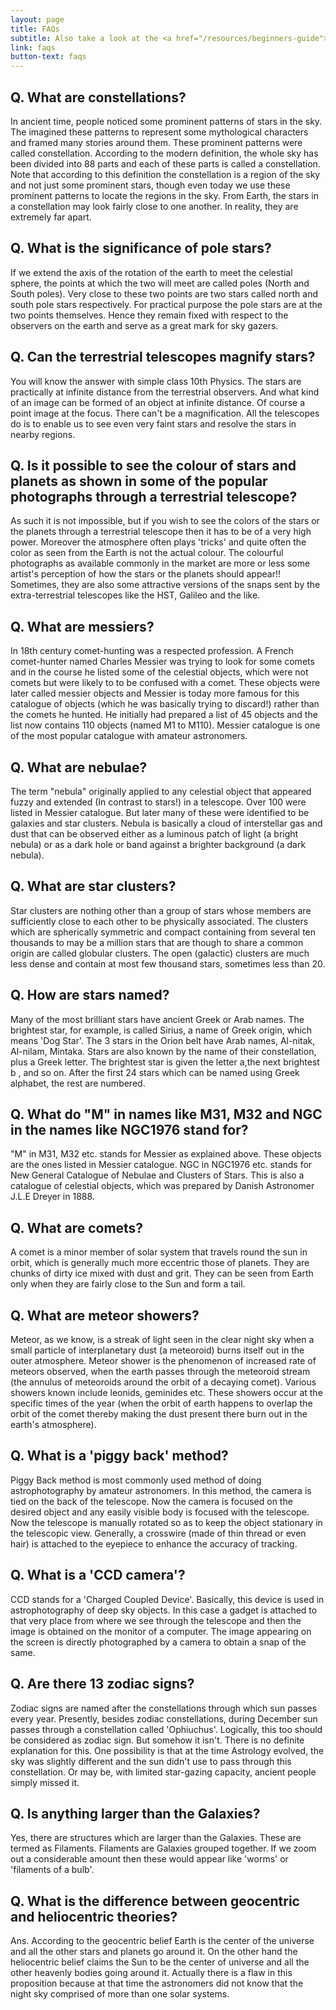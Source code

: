 ```yaml
---
layout: page
title: FAQs
subtitle: Also take a look at the <a href="/resources/beginners-guide">Beginner's Guide</a>.
link: faqs
button-text: faqs
---
```


## Q. What are constellations?

In ancient time, people noticed some prominent patterns of stars in the sky. The imagined these patterns to represent some mythological characters and framed many stories around them. These prominent patterns were called constellation. According to the modern definition, the whole sky has been divided into 88 parts and each of these parts is called a constellation. Note that according to this definition the constellation is a region of the sky and not just some prominent stars, though even today we use these prominent patterns to locate the regions in the sky. From Earth, the stars in a constellation may look fairly close to one another. In reality, they are extremely far apart.

## Q. What is the significance of pole stars?

If we extend the axis of the rotation of the earth to meet the celestial sphere, the points at which the two will meet are called poles (North and South poles). Very close to these two points are two stars called north and south pole stars respectively. For practical purpose the pole stars are at the two points themselves. Hence they remain fixed with respect to the observers on the earth and serve as a great mark for sky gazers.

## Q. Can the terrestrial telescopes magnify stars?

You will know the answer with simple class 10th Physics. The stars are practically at infinite distance from the terrestrial observers. And what kind of an image can be formed of an object at infinite distance. Of course a point image at the focus. There can't be a magnification. All the telescopes do is to enable us to see even very faint stars and resolve the stars in nearby regions.

## Q. Is it possible to see the colour of stars and planets as shown in some of the popular photographs through a terrestrial telescope?

As such it is not impossible, but if you wish to see the colors of the stars or the planets through a terrestrial telescope then it has to be of a very high power. Moreover the atmosphere often plays 'tricks' and quite often the color as seen from the Earth is not the actual colour. The colourful photographs as available commonly in the market are more or less some artist's perception of how the stars or the planets should appear!! Sometimes, they are also some attractive versions of the snaps sent by the extra-terrestrial telescopes like the HST, Galileo and the like.

## Q. What are messiers?

In 18th century comet-hunting was a respected profession. A French comet-hunter named Charles Messier was trying to look for some comets and in the course he listed some of the celestial objects, which were not comets but were likely to to be confused with a comet. These objects were later called messier objects and Messier is today more famous for this catalogue of objects (which he was basically trying to discard!) rather than the comets he hunted. He initially had prepared a list of 45 objects and the list now contains 110 objects (named M1 to M110). Messier catalogue is one of the most popular catalogue with amateur astronomers.

## Q. What are nebulae?

The term "nebula" originally applied to any celestial object that appeared fuzzy and extended (In contrast to stars!) in a telescope. Over 100 were listed in Messier catalogue. But later many of these were identified to be galaxies and star clusters. Nebula is basically a cloud of interstellar gas and dust that can be observed either as a luminous patch of light (a bright nebula) or as a dark hole or band against a brighter background (a dark nebula).

## Q. What are star clusters?

Star clusters are nothing other than a group of stars whose members are sufficiently close to each other to be physically associated. The clusters which are spherically symmetric and compact containing from several ten thousands to may be a million stars that are though to share a common origin are called globular clusters. The open (galactic) clusters are much less dense and contain at most few thousand stars, sometimes less than 20.

## Q. How are stars named?

Many of the most brilliant stars have ancient Greek or Arab names. The brightest star, for example, is called Sirius, a name of Greek origin, which means 'Dog Star'. The 3 stars in the Orion belt have Arab names, Al-nitak, Al-nilam, Mintaka. Stars are also known by the name of their constellation, plus a Greek letter. The brightest star is given the letter a,the next brightest b , and so on. After the first 24 stars which can be named using Greek alphabet, the rest are numbered.

## Q. What do "M" in names like M31, M32 and NGC in the names like NGC1976 stand for?

"M" in M31, M32 etc. stands for Messier as explained above. These objects are the ones listed in Messier catalogue. NGC in NGC1976 etc. stands for New General Catalogue of Nebulae and Clusters of Stars. This is also a catalogue of celestial objects, which was prepared by Danish Astronomer J.L.E Dreyer in 1888.

## Q. What are comets?

A comet is a minor member of solar system that travels round the sun in orbit, which is generally much more eccentric those of planets. They are chunks of dirty ice mixed with dust and grit. They can be seen from Earth only when they are fairly close to the Sun and form a tail.

## Q. What are meteor showers?

Meteor, as we know, is a streak of light seen in the clear night sky when a small particle of interplanetary dust (a meteoroid) burns itself out in the outer atmosphere. Meteor shower is the phenomenon of increased rate of meteors observed, when the earth passes through the meteoroid stream (the annulus of meteoroids around the orbit of a decaying comet). Various showers known include leonids, geminides etc. These showers occur at the specific times of the year (when the orbit of earth happens to overlap the orbit of the comet thereby making the dust present there burn out in the earth's atmosphere).

## Q. What is a 'piggy back' method?

Piggy Back method is most commonly used method of doing astrophotography by amateur astronomers. In this method, the camera is tied on the back of the telescope. Now the camera is focused on the desired object and any easily visible body is focused with the telescope. Now the telescope is manually rotated so as to keep the object stationary in the telescopic view. Generally, a crosswire (made of thin thread or even hair) is attached to the eyepiece to enhance the accuracy of tracking.

## Q. What is a 'CCD camera'?

CCD stands for a 'Charged Coupled Device'. Basically, this device is used in astrophotography of deep sky objects. In this case a gadget is attached to that very place from where we see through the telescope and then the image is obtained on the monitor of a computer. The image appearing on the screen is directly photographed by a camera to obtain a snap of the same.

## Q. Are there 13 zodiac signs?

Zodiac signs are named after the constellations through which sun passes every year. Presently, besides zodiac constellations, during December sun passes through a constellation called 'Ophiuchus'. Logically, this too should be considered as zodiac sign. But somehow it isn't. There is no definite explanation for this. One possibility is that at the time Astrology evolved, the sky was slightly different and the sun didn't use to pass through this constellation. Or may be, with limited star-gazing capacity, ancient people simply missed it.

## Q. Is anything larger than the Galaxies?

Yes, there are structures which are larger than the Galaxies. These are termed as Filaments. Filaments are Galaxies grouped together. If we zoom out a considerable amount then these would appear like 'worms' or 'filaments of a bulb'. 


## Q. What is the difference between geocentric and heliocentric theories?

Ans. According to the geocentric belief Earth is the center of the universe and all the other stars and planets go around it. On the other hand the heliocentric belief claims the Sun to be the center of universe and all the other heavenly bodies going around it. Actually there is a flaw in this proposition because at that time the astronomers did not know that the night sky comprised of more than one solar systems.